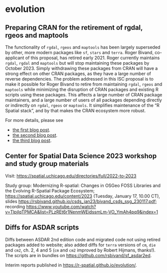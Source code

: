# evolution

## Preparing CRAN for the retirement of rgdal, rgeos and maptools

The functionality of `rgdal`, `rgeos` and `maptools` has been largely superseded by other, more modern packages like `sf`, `stars` and `terra`. Roger Bivand, co-applicant of this proposal, has retired early 2021. Roger currently maintains `rgdal`, `rgdal` and `maptools` but will stop maintaining these packages by October 2023. Simply withdrawing these packages from CRAN will have a strong effect on other CRAN packages, as they have a large number of reverse dependencies. The problem addressed in this ISC proposal is to make it possible for Roger Bivand to retire from maintaining `rgdal`, `rgeos` and `maptools` while minimizing the disruption of CRAN packages and existing R scripts using these packages. This affects a large number of CRAN package maintainers, and a large number of users of all packages depending directly or indirectly on `rgdal`, `rgeos` or `maptools`. It simplifies maintenance of the “R Spatial stack”, and by that makes the CRAN ecosystem more robust.

For more details, please see 

* [the first blog post](https://r-spatial.org/r/2022/04/12/evolution.html).
* [the second blog post](https://r-spatial.org/r/2022/12/14/evolution2.html).
* [the third blog post](https://r-spatial.org/r/2023/04/10/evolution3.html).

## Center for Spatial Data Science 2023 workshop and study group materials

Visit: https://spatial.uchicago.edu/directories/full/2022-to-2023

Study group: Modernizing R-spatial: Changes in OSGeo FOSS Libraries and the Evolving R-Spatial Package Ecosystem; https://spatial.uchicago.edu/content/2023 (Tuesday, January 17, 10.00 CT), slides https://rsbivand.github.io/csds_jan23/bivand_csds_ssg_230117.pdf; recording https://www.youtube.com/watch?v=TlpjIqTPMCA&list=PLzREt6r1NenmWEidssmLm-VO_YmAh4pq9&index=1

## Diffs for ASDAR scripts

Diffs between ASDAR 2nd edition code and migrated code not using retired packages added to website; also added diffs for `terra` versions of `cm`, `die` and `cm2`, ch. 2, 4 and 5 (`cm` and `cm2` improved by Robert Hijmans, thanks!). The scripts are in bundles on https://github.com/rsbivand/sf_asdar2ed.

Interim reports published in https://r-spatial.github.io/evolution/.
